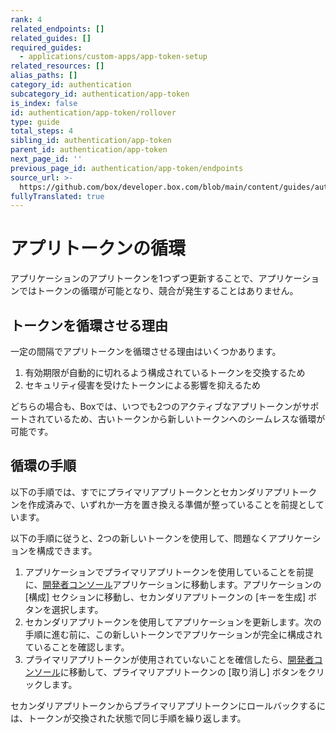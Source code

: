 ```yaml
---
rank: 4
related_endpoints: []
related_guides: []
required_guides:
  - applications/custom-apps/app-token-setup
related_resources: []
alias_paths: []
category_id: authentication
subcategory_id: authentication/app-token
is_index: false
id: authentication/app-token/rollover
type: guide
total_steps: 4
sibling_id: authentication/app-token
parent_id: authentication/app-token
next_page_id: ''
previous_page_id: authentication/app-token/endpoints
source_url: >-
  https://github.com/box/developer.box.com/blob/main/content/guides/authentication/app-token/rollover.md
fullyTranslated: true
---
```

# アプリトークンの循環

アプリケーションのアプリトークンを1つずつ更新することで、アプリケーションではトークンの循環が可能となり、競合が発生することはありません。

## トークンを循環させる理由

一定の間隔でアプリトークンを循環させる理由はいくつかあります。

1. 有効期限が自動的に切れるよう構成されているトークンを交換するため
2. セキュリティ侵害を受けたトークンによる影響を抑えるため

どちらの場合も、Boxでは、いつでも2つのアクティブなアプリトークンがサポートされているため、古いトークンから新しいトークンへのシームレスな循環が可能です。

## 循環の手順

以下の手順では、すでにプライマリアプリトークンとセカンダリアプリトークンを作成済みで、いずれか一方を置き換える準備が整っていることを前提としています。

以下の手順に従うと、2つの新しいトークンを使用して、問題なくアプリケーションを構成できます。

1. アプリケーションでプライマリアプリトークンを使用していることを前提に、[開発者コンソール][console]アプリケーションに移動します。アプリケーションの \[構成] セクションに移動し、セカンダリアプリトークンの \[キーを生成] ボタンを選択します。
2. セカンダリアプリトークンを使用してアプリケーションを更新します。次の手順に進む前に、この新しいトークンでアプリケーションが完全に構成されていることを確認します。
3. プライマリアプリトークンが使用されていないことを確信したら、[開発者コンソール][console]に移動して、プライマリアプリトークンの \[取り消し] ボタンをクリックします。

<Message>

セカンダリアプリトークンからプライマリアプリトークンにロールバックするには、トークンが交換された状態で同じ手順を繰り返します。

</Message>

[console]: https://app.box.com/developers/console
